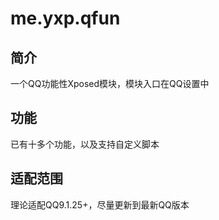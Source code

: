 # me.yxp.qfun
## 简介
一个QQ功能性Xposed模块，模块入口在QQ设置中
## 功能
已有十多个功能，以及支持自定义脚本
## 适配范围
理论适配QQ9.1.25+，尽量更新到最新QQ版本
